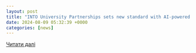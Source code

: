 ```yaml
---
layout: post
title: "INTO University Partnerships sets new standard with AI-powered admissions for international student recruitment | Morningstar"
date: 2024-08-09 05:32:39 +0000
categories: [news]
---
```


[Читати далі](https://www.morningstar.com/news/accesswire/898145msn/into-university-partnerships-sets-new-standard-with-ai-powered-admissions-for-international-student-recruitment)
